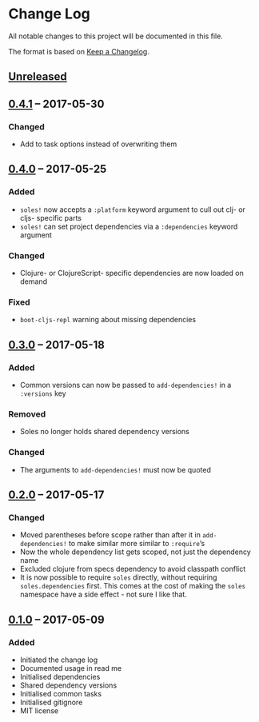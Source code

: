 # Change Log
All notable changes to this project will be documented in this file.

The format is based on [Keep a Changelog](http://keepachangelog.com/).

## [Unreleased]

## [0.4.1] – 2017-05-30

### Changed
- Add to task options instead of overwriting them

## [0.4.0] – 2017-05-25

### Added
- `soles!` now accepts a `:platform` keyword argument to cull out clj- or cljs-
  specific parts
- `soles!` can set project dependencies via a `:dependencies` keyword argument

### Changed
- Clojure- or ClojureScript- specific dependencies are now loaded on demand

### Fixed
- `boot-cljs-repl` warning about missing dependencies

## [0.3.0] – 2017-05-18

### Added
- Common versions can now be passed to `add-dependencies!` in a `:versions` key

### Removed
- Soles no longer holds shared dependency versions

### Changed
- The arguments to `add-dependencies!` must now be quoted

## [0.2.0] – 2017-05-17

### Changed
- Moved parentheses before scope rather than after it in `add-dependencies!` 
  to make similar more similar to `:require`’s
- Now the whole dependency list gets scoped, not just the dependency name
- Excluded clojure from specs dependency to avoid classpath conflict
- It is now possible to require `soles` directly, without requiring
  `soles.dependencies` first. This comes at the cost of making the `soles`
  namespace have a side effect - not sure I like that. 

## [0.1.0] – 2017-05-09

### Added
- Initiated the change log
- Documented usage in read me
- Initialised dependencies
- Shared dependency versions
- Initialised common tasks
- Initialised gitignore
- MIT license

[Unreleased]: https://github.com/plumula/soles/compare/0.4.1...HEAD
[0.4.1]: https://github.com/plumula/soles/compare/0.4.0...0.4.1
[0.4.0]: https://github.com/plumula/soles/compare/0.3.0...0.4.0
[0.3.0]: https://github.com/plumula/soles/compare/0.2.0...0.3.0
[0.2.0]: https://github.com/plumula/soles/compare/0.1.0...0.2.0
[0.1.0]: https://github.com/plumula/soles/compare/init...0.1.0
